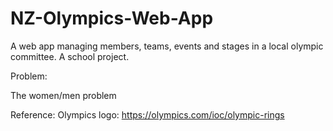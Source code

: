 # NZ-Olympics-Web-App
A web app managing members, teams, events and stages in a local olympic committee. A school project.





Problem:

The women/men problem



Reference:
Olympics logo: https://olympics.com/ioc/olympic-rings